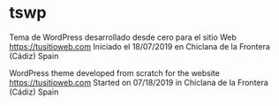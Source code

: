 # tswp
Tema de WordPress desarrollado desde cero para el sitio Web https://tusitioweb.com
Iniciado el 18/07/2019 en Chiclana de la Frontera (Cádiz) Spain

WordPress theme developed from scratch for the website https://tusitioweb.com
Started on 07/18/2019 in Chiclana de la Frontera (Cádiz) Spain
